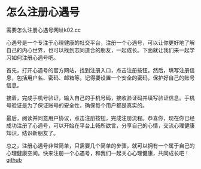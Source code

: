 # 怎么注册心遇号

需要怎么注册心遇号网址k02.cc

心遇号是一个专注于心理健康的社交平台，注册一个心遇号，可以让你更好地了解自己的内心世界，也可以找到志同道合的朋友，一起成长。下面就让我们来一起学习如何注册心遇号吧。

首先，打开心遇号的官方网站，找到注册入口，点击注册按钮。然后，填写注册信息，包括用户名、密码、邮箱等。记得要设置一个安全的密码，保护好自己的账号信息。

接着，完成手机号验证，输入自己的手机号码，接收验证码并填写验证信息。手机号验证是为了保证账号的安全性，确保每个用户都是真实的。

最后，阅读并同意用户协议，点击注册按钮，完成注册流程。恭喜你，现在你已经成功注册了心遇号，可以开始在平台上畅所欲言，分享自己的心情，交流心理健康知识，结识新朋友了。

总之，注册心遇号非常简单，只需要几个简单的步骤，就可以拥有一个属于自己的心理健康空间。快来注册一个心遇号，和我们一起关心心理健康，共同成长吧！[github](https://github.com)